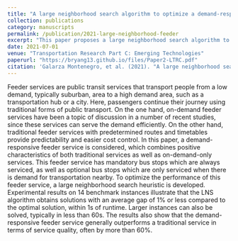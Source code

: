 ```yaml
---
title: "A large neighborhood search algorithm to optimize a demand-responsive feeder service"
collection: publications
category: manuscripts
permalink: /publication/2021-large-neighborhood-feeder
excerpt: "This paper proposes a large neighborhood search algorithm to optimize a demand-responsive feeder service, balancing efficiency and passenger convenience."
date: 2021-07-01
venue: "Transportation Research Part C: Emerging Technologies"
paperurl: "https://bryang13.github.io/files/Paper2-LTRC.pdf"
citation: 'Galarza Montenegro, et al. (2021). "A large neighborhood search algorithm to optimize a demand-responsive feeder service." <i>Transportation Research Part C: Emerging Technologies</i>, 127, 103102. <a href="https://doi.org/10.1016/j.trc.2021.103102">https://doi.org/10.1016/j.trc.2021.103102</a>'
---
```

Feeder services are public transit services that transport people from a low demand, typically suburban, area to a high demand area, such as a transportation hub or a city. Here, passengers continue their journey using traditional forms of public transport. On the one hand, on-demand feeder services have been a topic of discussion in a number of recent studies, since these services can serve the demand efficiently. On the other hand, traditional feeder services with predetermined routes and timetables provide predictability and easier cost control. In this paper, a demand-responsive feeder service is considered, which combines positive characteristics of both traditional services as well as on-demand-only services. This feeder service has mandatory bus stops which are always serviced, as well as optional bus stops which are only serviced when there is demand for transportation nearby. To optimize the performance of this feeder service, a large neighborhood search heuristic is developed. Experimental results on 14 benchmark instances illustrate that the LNS algorithm obtains solutions with an average gap of 1% or less compared to the optimal solution, within 1s of runtime. Larger instances can also be solved, typically in less than 60s. The results also show that the demand-responsive feeder service generally outperforms a traditional service in terms of service quality, often by more than 60%.